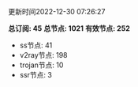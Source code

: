 更新时间2022-12-30 07:26:27

**总订阅: 45**
**总节点: 1021**
**有效节点: 252**
- ss节点: 41
- v2ray节点: 198
- trojan节点: 10
- ssr节点: 3
